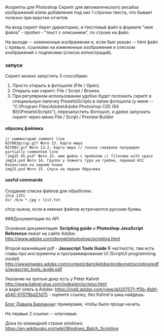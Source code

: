 #скрипты для Photoshop
Скрипт для автоматического ресайза изображений и/или добавления под них 1 строчки текста, что бывает полезно при верстке отчетов.

На вход скрипт берет директорию, и текстовый файл в формате "имя файла" - пробел - "текст с описанием", по строке на файл.

На выходе -- измененные изображения и, если был указан -- html файл с превью, ссылками на измененные изображения и списком изображений с подписями (список иллюстраций).

### запуск
Скрипт можно запустить 3 способами: 
1. Просто открыть в фотошопе (File / Open).  
2. Открыть как скрипт: File / Script / Browse.  
3. При регулярном использовании удобно будет положить скрипт в специальную папочку Presets\Scripts в папке фотошопа (у меня -- "C:\Program Files\Adobe\Adobe Photoshop CS5 (64 Bit)\Presets\Scripts"\), перезапустить Фотошоп, и далее запускать скрипт через меню File / Script / Preview Builder 

#### образец файлика

`// комментарий comment line `  
`N37003gcrop.gif Фото 13. Карта мира`  
`N37003.gif Фото 13.2. Карта мира // только северное полушарие partially commented line`  
`"img15 45.psd" Фото 15. имя файла с пробелом // filename with space`  
`img14.psd Фото 14. Группа у ложного тура на гребне, перевал КСС Казахстана на заднем плане`  
`img15.psd Фото 15. Спуск на ледник Обручева`


#### useful commands
Создание списка файлов для обработки:  
`chcp 1251`     
`dir /b/w *.jpg > list.txt`

chcp нужна, если в именах файлов встречаются русские буквы.

###Документация по API

Основная документация: __Scripting guide__ и __Photoshop JavaScript Reference__ лежат на сайте Adobe:  
http://www.adobe.com/devnet/photoshop/scripting.html

Второй важнейший pdf - __Javascript Tools Guide__
В частности, там есть главы про инструменты и программирование UI (ScriptUI programming model)  
http://wwwimages.adobe.com/content/dam/Adobe/en/devnet/scripting/pdfs/javascript_tools_guide.pdf

Указание на третью доку есть у Peter Kahrel http://www.kahrel.plus.com/indesign/scriptui.html  
и ведет опять в Adobe: https://indd.adobe.com/view/a0207571-ff5b-4bbf-a540-07079bd21d75 - оцените ссылку, без Kahrel'а шиш найдешь. 

[Блог Давида Барранча](http://www.davidebarranca.com/2012/10/scriptui-window-in-photoshop-palette-vs-dialog/)с примерами, чтобы было проще начать.

Но первые 2 ссылки -- ключевые.

Дока по командной строке windows:  
https://en.wikibooks.org/wiki/Windows_Batch_Scripting
